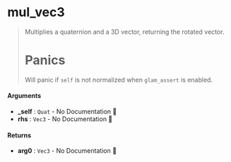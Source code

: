 # mul\_vec3

>  Multiplies a quaternion and a 3D vector, returning the rotated vector.
>  # Panics
>  Will panic if `self` is not normalized when `glam_assert` is enabled.

#### Arguments

- **\_self** : `Quat` \- No Documentation 🚧
- **rhs** : `Vec3` \- No Documentation 🚧

#### Returns

- **arg0** : `Vec3` \- No Documentation 🚧